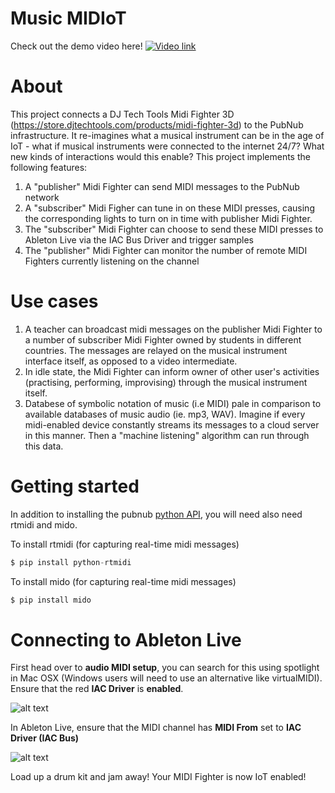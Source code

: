 # Music MIDIoT
Check out the demo video here!
[![Video link](https://github.com/lamtharnhantrakul/MusicIoT/blob/master/img/Screenshot.png)](https://www.youtube.com/watch?v=svLImSlHAvk&t=162s)

# About

This project connects a DJ Tech Tools Midi Fighter 3D (https://store.djtechtools.com/products/midi-fighter-3d) to the PubNub infrastructure. It re-imagines what a musical instrument can be in the age of IoT - what if musical instruments were connected to the internet 24/7? What new kinds of interactions would this enable? This project implements the following features:

1. A "publisher" Midi Fighter can send MIDI messages to the PubNub network
2. A "subscriber" Midi Figher can tune in on these MIDI presses, causing the corresponding lights to turn on in time with publisher Midi Fighter.
3. The "subscriber" Midi Fighter can choose to send these MIDI presses to Ableton Live via the IAC Bus Driver and trigger samples
4. The "publisher" Midi Fighter can monitor the number of remote MIDI Fighters currently listening on the channel

# Use cases

1. A teacher can broadcast midi messages on the publisher Midi Fighter to a number of subscriber Midi Fighter owned by students in different countries. The messages are relayed on the musical instrument interface itself, as opposed to a video intermediate. 
2. In idle state, the Midi Fighter can inform owner of other user's activities (practising, performing, improvising) through the musical instrument itself. 
3. Databese of symbolic notation of music (i.e MIDI) pale in comparison to available databases of music audio (ie. mp3, WAV). Imagine if every midi-enabled device constantly streams its messages to a cloud server in this manner. Then a "machine listening" algorithm can run through this data.  

# Getting started

In addition to installing the pubnub [python API](https://www.pubnub.com/docs/python/pubnub-python-sdk), you will need also need rtmidi and mido.

To install rtmidi (for capturing real-time midi messages)
```python
$ pip install python-rtmidi
```

To install mido (for capturing real-time midi messages)
```python
$ pip install mido
```

# Connecting to Ableton Live

First head over to **audio MIDI setup**, you can search for this using spotlight in Mac OSX (Windows users will need to use an alternative like virtualMIDI). Ensure that the red **IAC Driver** is **enabled**.

![alt text](https://github.com/lamtharnhantrakul/MusicIoT/blob/master/img/IAC%20Driver.png)

In Ableton Live, ensure that the MIDI channel has **MIDI From** set to **IAC Driver (IAC Bus)**

![alt text](https://github.com/lamtharnhantrakul/MusicIoT/blob/master/img/Ableton%20Channel%20Strip.png)

Load up a drum kit and jam away! Your MIDI Fighter is now IoT enabled!



